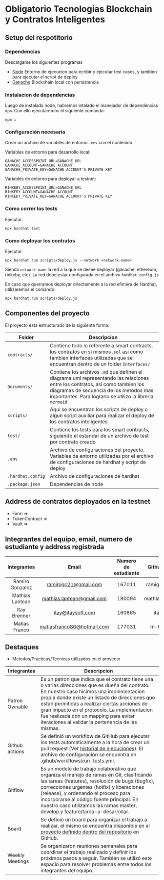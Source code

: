 # Obligatorio Tecnologias Blockchain y Contratos Inteligentes

## Setup del respotitorio

### Dependencias
Descargarse los siguientes programas
- [Node](https://nodejs.org/en/) Entorno de ejecucion para ecribir y ejecutar test cases, y tambien para ejecutar el script de deploy
- [Ganache](https://trufflesuite.com/ganache/) Blockchain local con persistencia

### Instalacion de dependencias
Luego de instalado node, habremos intalado el manejador de dependencias `npm`. Con ello ejecutaremos el siguiente comando: 
```shell
npm i
```
### Configuración necesaria
Crear un archivo de variables de entorno `.env` con el contenido:

Variables de entorno para desarrollo local:
```
GANACHE_ACCESSPOINT_URL=GANACHE URL
GANACHE_ACCOUNT=GANACHE ACCOUNT
GANACHE_PRIVATE_KEY=GANACHE ACCOUNT'S PRIVATE KEY
```
Variables de entorno para deployar a testnet:
```
RINKEBY_ACCESSPOINT_URL=GANACHE URL
RINKEBY_ACCOUNT=GANACHE ACCOUNT
RINKEBY_PRIVATE_KEY=GANACHE ACCOUNT'S PRIVATE KEY
```

### Como correr los tests
Ejecutar:
```shell
npx hardhat test
```

### Como deployar los contratos
Ejecutar:
```shell
npx hardhat run scripts/deploy.js --network <network-name>
```

Siendo `network-name` la red a la que se desee deployar (ganache, ethereum, rinkeby, etc).
La red debe estar configurada en el archivo `hardhat.config.js`

En caso que querramos deployar directamente a la red efimera de Hardhat, utilizaremos el comando:
```shell
npx hardhat run scripts/deploy.js
```
## Componentes del proyecto
El proyecto esta estructurado de la siguiente forma:

| Folder | Descripcion |
| ------------- | ------------- |
| `contracts/`  | Contiene todo lo referente a smart contracts, los contratos en si mismos`.sol` asi como tambien interfaces utilizadas que se encuentran dentro de un folder `Interfaces/`  |
| `Documents/`  | Contiene los archivos `.md` que definen el diagrama uml representando las relaciones entre los contratos, asi como tambien los diagramas de secuencia de los metodos mas importantes. Para lograrlo se utilizo la libreria `mermaid` |
| `scripts/`    | Aqui se encuentran los scripts de deploy o algun script auxiliar para realizar el deploy de los contratos inteligentes |
| `test/`       | Contiene los tests para los smart contracts, siguiendo el estandar de un archivo de test por contrato creado |
| `.env`        | Archivo de configuraciones del proyecto. Variables de entorno utilizadas por el archivo de configuraciones de hardhat y script de deploy |
| `.hardhat.config` | Archivo de configuraciones de hardhat |
| `.package.json`   | Dependencias de node |

## Address de contratos deployados en la testnet
- Farm          =>
- TokenContract =>
- Vault         =>

## Integrantes del equipo, email, numero de estudiante y address registrada

| Integrantes | Email | Numero de estudiante | Github user | Address |
| :-------------: | :-------------: | :-------------: | :-------------: | :-------------: |
| Ramiro Gonzalez | ramirogc21@gmail.com | 167011 | ramigonzalez | 0xc5c527a607149aA2A291B38CE3124A306834A834 |
| Mathias Lantean | mathias.lantean@gmail.com | 180094 | mathiaslantean | 0xE6D7187Be6AA45AEC6ED5C90C2CF5424eB4af959 |
| Itay Brenner    | itay@itaysoft.com | 160865 | itaybre | 0xC4F07CFB7ccC68b047A49F93CAcF853d4bfCF59e |
| Matias Franco   | matiasfranco86@hotmail.com | 177031 | m-franco | 0xEdf1B6F81a6298199007294CBB9141083956FFD1 |

## Destaques
- Metodos/Practicas/Tecnicas utilizados en el proyecto

| Integrantes | Descripcion |
| ------------- | ------------- |
| Patron Ownable | Es un patron que indica que el contrato tiene una o varias direcciones que es dueña del contrato. En nuestro caso hicimos una implementacion propia donde existe un listado de direcciones que estan permitidas a realizar ciertas acciones de gran impacto en el protocolo. La implementacion fue realizada con un mapping para evitar iteraciones al validar la pertenencia de las mismas. |
| Github actions | Se definió un workflow de GitHub para ejecutar los tests automáticamente a la hora de crear un pull request (Ver [historial de ejecuciones](https://github.com/Tecnologias-Blockchain-y-Contratos-Inte/obligatorio-brenner-franco-gonzalez-lantean/actions)). El archivo de configuración se encuentra en [.gihub/workflows/run-tests.yml](https://github.com/Tecnologias-Blockchain-y-Contratos-Inte/obligatorio-brenner-franco-gonzalez-lantean/blob/develop/.github/workflows/run-tests.yml).|
| Gitflow | Es un modelo de trabajo colaborativo que organiza el manejo de ramas en Git, clasificando las tareas (features), resolución de bugs (bugfix), correcciones urgentes (hotfix) y liberaciones (release), y ordenando el proceso para incorporarse al código fuente principal. En nuestro caso utilizamos las ramas master, develop y feature/tarea-a-desarrollar. |
| Board | Se definió un board para organizar el trabajo a realizar, el mismo se encuentra disponible en el [proyecto definido dentro del repositorio](https://github.com/orgs/Tecnologias-Blockchain-y-Contratos-Inte/projects/1) en GitHub.| 
| Weekly Meetings| Se organizaron reuniones semanales para coordinar el trabajo realizado y definir los próximos pasos a seguir. También se utilizó este espacio para resolver problemas entre todos los integrantes del equipo. |
